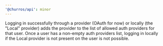 ```yaml
---
'@churros/api': minor
---
```


Logging in successfully through a provider (OAuth for now) or locally (the "Local" provider) adds the provider to the list of allowed auth providers for that user. Once a user has a non-empty auth providers list, logging in locally if the Local provider is not present on the user is not possible.
